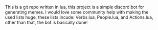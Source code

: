 This is a git repo written in lua, this project is a simple discord bot for generating memes. I would love some community help with making the used lists huge, these lists incude: Verbs.lua, People.lua, and Actions.lua, other than that, the bot is basically done!
